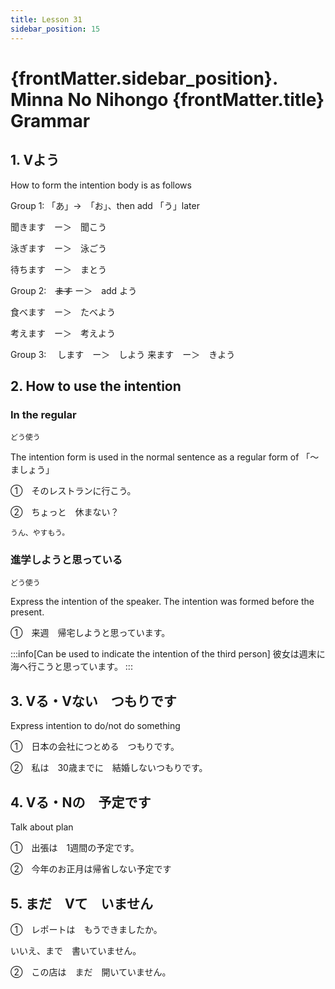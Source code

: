 ```yaml
---
title: Lesson 31 
sidebar_position: 15 
---
```


# {frontMatter.sidebar_position}. Minna No Nihongo {frontMatter.title} Grammar
## 1. Vよう
How to form the intention body is as follows

Group 1: 「あ」→　「お」、then add 「う」later

聞きます　ー＞　聞こう

泳ぎます　ー＞　泳ごう

待ちます　ー＞　まとう

Group 2:　~~ます~~ ー＞　add よう

食べます　ー＞　たべよう

考えます　ー＞　考えよう

Group 3:　
します　ー＞　しよう
来ます　ー＞　きよう

## 2. How to use the intention

### In the regular
`どう使う`

The intention form is used in the normal sentence as a regular form of 「～ましょう」

①　そのレストランに行こう。

②　ちょっと　休まない？

    うん、やすもう。　

### 進学しようと思っている
`どう使う`

Express the intention of the speaker. The intention was formed before the present. 

①　来週　帰宅しようと思っています。

:::info[Can be used to indicate the intention of the third person]
彼女は週末に海へ行こうと思っています。
:::

## 3. Vる・Vない　つもりです
Express intention to do/not do something

①　日本の会社につとめる　つもりです。

②　私は　30歳までに　結婚しないつもりです。

## 4. Vる・Nの　予定です
Talk about plan

①　出張は　1週間の予定です。

②　今年のお正月は帰省しない予定です

## 5. まだ　Vて　いません

①　レポートは　もうできましたか。

いいえ、まで　書いていません。

②　この店は　まだ　開いていません。